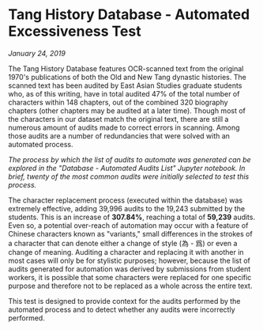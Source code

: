 # Tang History Database - Automated Excessiveness Test
*January 24, 2019*

The Tang History Database features OCR-scanned text from the original 1970's publications of both the Old and New Tang dynastic histories. The scanned text has been audited by East Asian Studies graduate students who, as of this writing, have in total audited 47% of the total number of characters within 148 chapters, out of the combined 320 biography chapters (other chapters may be audited at a later time). Though most of the characters in our dataset match the original text, there are still a numerous amount of audits made to correct errors in scanning. Among those audits are a number of redundancies that were solved with an automated process.

*The process by which the list of audits to automate was generated can be explored in the "Database - Automated Audits List" Jupyter notebook. In brief, twenty of the most common audits were initially selected to test this process.*

The character replacement process (executed within the database) was extremely effective, adding 39,996 audits to the 19,243 submitted by the students. This is an increase of **307.84%**, reaching a total of **59,239** audits. Even so, a potential over-reach of automation may occur with a feature of Chinese characters known as "variants," small differences in the strokes of a character that can denote either a change of style (為 - 爲) or even a change of meaning. Auditing a character and replacing it with another in most cases will only be for stylistic purposes; however, because the list of audits generated for automation was derived by submissions from student workers, it is possible that some characters were replaced for one specific purpose and therefore not to be replaced as a whole across the entire text.

This test is designed to provide context for the audits performed by the automated process and to detect whether any audits were incorrectly performed.